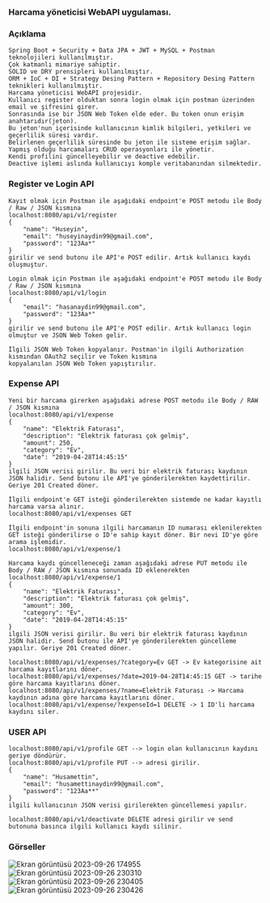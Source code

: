 ### Harcama yöneticisi WebAPI uygulaması.

### Açıklama
```
Spring Boot + Security + Data JPA + JWT + MySQL + Postman teknolojileri kullanılmıştır.
Çok katmanlı mimariye sahiptir.
SOLID ve DRY prensipleri kullanılmıştır.
ORM + IoC + DI + Strategy Desing Pattern + Repository Desing Pattern teknikleri kullanılmıştır.
Harcama yöneticisi WebAPI projesidir.
Kullanıcı register olduktan sonra login olmak için postman üzerinden email ve şifresini girer.
Sonrasında ise bir JSON Web Token elde eder. Bu token onun erişim anahtarıdır(jeton).
Bu jeton'nun içerisinde kullanıcının kimlik bilgileri, yetkileri ve geçerlilik süresi vardır.
Belirlenen geçerlilik süresinde bu jeton ile sisteme erişim sağlar.
Yapmış olduğu harcamaları CRUD operasyonları ile yönetir.
Kendi profilini güncelleyebilir ve deactive edebilir.
Deactive işlemi aslında kullanıcıyı komple veritabanından silmektedir. 
```

### Register ve Login API 

```
Kayıt olmak için Postman ile aşağıdaki endpoint'e POST metodu ile Body / Raw / JSON kısmına
localhost:8080/api/v1/register
{
    "name": "Huseyin",
    "email": "huseyinaydin99@gmail.com",
    "password": "123Aa*"
}
girilir ve send butonu ile API'e POST edilir. Artık kullanıcı kaydı oluşmuştur.

Login olmak için Postman ile aşağıdaki endpoint'e POST metodu ile Body / Raw / JSON kısmına
localhost:8080/api/v1/login
{
    "email": "hasanaydin99@gmail.com",
    "password": "123Aa*"
}
girilir ve send butonu ile API'e POST edilir. Artık kullanıcı login olmuştur ve JSON Web Token gelir.

İlgili JSON Web Token kopyalanır. Postman'in ilgili Authorization kısmından OAuth2 seçilir ve Token kısmına
kopyalanılan JSON Web Token yapıştırılır.
```

### Expense API

```
Yeni bir harcama girerken aşağıdaki adrese POST metodu ile Body / RAW / JSON kısmına
localhost:8080/api/v1/expense
{
    "name": "Elektrik Faturası",
    "description": "Elektrik faturası çok gelmiş",
    "amount": 250,
    "category": "Ev",
    "date": "2019-04-28T14:45:15"
}
ilgili JSON verisi girilir. Bu veri bir elektrik faturası kaydının JSON halidir. Send butonu ile API'ye gönderilerekten kaydettirilir. Geriye 201 Created döner.

İlgili endpoint'e GET isteği gönderilerekten sistemde ne kadar kayıtlı harcama varsa alınır.
localhost:8080/api/v1/expenses GET

İlgili endpoint'in sonuna ilgili harcamanın ID numarası eklenilerekten GET isteği gönderilirse o ID'e sahip kayıt döner. Bir nevi ID'ye göre arama işlemidir.
localhost:8080/api/v1/expense/1

Harcama kaydı güncelleneceği zaman aşağıdaki adrese PUT metodu ile Body / RAW / JSON kısmına sonunada ID eklenerekten
localhost:8080/api/v1/expense/1
{
    "name": "Elektrik Faturası",
    "description": "Elektrik faturası çok gelmiş",
    "amount": 300,
    "category": "Ev",
    "date": "2019-04-28T14:45:15"
}
ilgili JSON verisi girilir. Bu veri bir elektrik faturası kaydının JSON halidir. Send butonu ile API'ye gönderilerekten güncelleme yapılır. Geriye 201 Created döner.

localhost:8080/api/v1/expenses/?category=Ev GET -> Ev kategorisine ait harcama kayıtlarını döner.
localhost:8080/api/v1/expenses/?date=2019-04-28T14:45:15 GET -> tarihe göre harcama kayıtlarını döner.
localhost:8080/api/v1/expenses/?name=Elektrik Faturası -> Harcama kaydının adına göre harcama kayıtlarını döner.
localhost:8080/api/v1/expense/?expenseId=1 DELETE -> 1 ID'li harcama kaydını siler.
```

### USER API
```
localhost:8080/api/v1/profile GET --> login olan kullanıcının kaydını geriye döndürür.
localhost:8080/api/v1/profile PUT --> adresi girilir.
{
    "name": "Husamettin",
    "email": "husamettinaydin99@gmail.com",
    "password": "123Aa**"
}
ilgili kullanıcının JSON verisi girilerekten güncellemesi yapılır.

localhost:8080/api/v1/deactivate DELETE adresi girilir ve send butonuna basınca ilgili kullanıcı kaydı silinir.
```

### Görseller

![Ekran görüntüsü 2023-09-26 174955](https://github.com/huseyinaydin99/my-spring-boot-security-jwt-expense-manager-webapi-work/assets/16438043/e8b56ff7-a370-40d0-8b06-80b07f3dc7c3)
![Ekran görüntüsü 2023-09-26 230310](https://github.com/huseyinaydin99/my-spring-boot-security-jwt-expense-manager-webapi-work/assets/16438043/7ea26abe-8b9e-45f7-9f3b-0279ac0b471f)
![Ekran görüntüsü 2023-09-26 230405](https://github.com/huseyinaydin99/my-spring-boot-security-jwt-expense-manager-webapi-work/assets/16438043/1b4d7c82-aa29-409e-8bce-f66467f4e6a6)
![Ekran görüntüsü 2023-09-26 230426](https://github.com/huseyinaydin99/my-spring-boot-security-jwt-expense-manager-webapi-work/assets/16438043/6db29f49-00a5-41b5-83f3-a56e831da59c)

